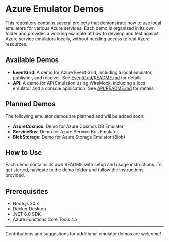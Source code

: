 # Azure Emulator Demos

This repository contains several projects that demonstrate how to use local emulators for various Azure services. Each demo is organized in its own folder and provides a working example of how to develop and test against Azure service emulators locally, without needing access to real Azure resources.

## Available Demos

- **EventGrid**: A demo for Azure Event Grid, including a local emulator, publisher, and receiver. See [EventGrid/README.md](./EventGrid/README.md) for details.
- **API**: A demo for API Emulation using WireMock, including a local emulator and a console application. See [API/README.md](./API/README.md) for details.

## Planned Demos

The following emulator demos are planned and will be added soon:

- **AzureCosmos**: Demo for Azure Cosmos DB Emulator
- **ServiceBus**: Demo for Azure Service Bus Emulator
- **BlobStorage**: Demo for Azure Storage Emulator (Blob)

## How to Use

Each demo contains its own README with setup and usage instructions. To get started, navigate to the demo folder and follow the instructions provided.

## Prerequisites
- Node.js 20.x
- Docker Desktop
- .NET 8.0 SDK
- Azure Functions Core Tools 4.x
---

Contributions and suggestions for additional emulator demos are welcome! 